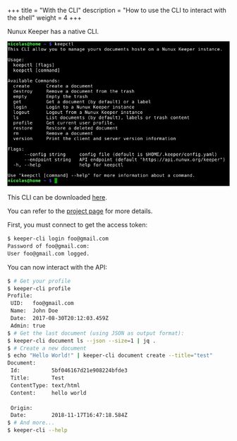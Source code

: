 +++
title = "With the CLI"
description = "How to use the CLI to interact with the shell"
weight = 4
+++

Nunux Keeper has a native CLI.

![](images/cli.png?classes=border,shadow)

This CLI can be downloaded [here][keeper-cli-releases].

You can refer to the [project page][keeper-cli] for more details.

First, you must connect to get the access token:

```bash
$ keeper-cli login foo@gmail.com
Password of foo@gmail.com:
User foo@gmail.com logged.
```

You can now interact with the API:

```bash
$ # Get your profile
$ keeper-cli profile
Profile:
 UID:   foo@gmail.com
 Name:  John Doe
 Date:  2017-08-30T20:12:03.459Z
 Admin: true
$ # Get the last document (using JSON as output format):
$ keeper-cli document ls --json --size=1 | jq .
$ # Create a new document
$ echo "Hello World!" | keeper-cli document create --title="test"
Document:
 Id:          5bf046167d21e908224bfde3
 Title:       Test
 ContentType: text/html
 Content:     hello world

 Origin:
 Date:        2018-11-17T16:47:18.584Z
$ # And more...
$ keeper-cli --help
```

[keeper-cli-releases]: https://github.com/nunux-keeper/keeper-cli/releases
[keeper-cli]: https://github.com/nunux-keeper/keeper-cli


